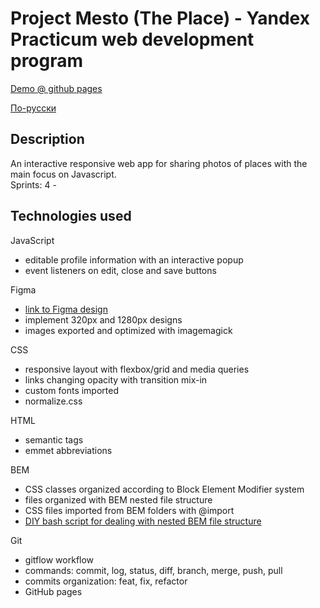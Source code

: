 # Project Mesto (The Place) - Yandex Practicum web development program

[Demo @ github pages](https://bliss-code.github.io/mesto/)

[По-русски](./README-RU.md)

## Description

An interactive responsive web app for sharing photos of places with the main focus on Javascript.\
Sprints: 4 -

## Technologies used

JavaScript
- editable profile information with an interactive popup
- event listeners on edit, close and save buttons

Figma
- [link to Figma design](https://www.figma.com/file/2cn9N9jSkmxD84oJik7xL7/JavaScript.-Sprint-4?node-id=0%3A1)
- implement 320px and 1280px designs
- images exported and optimized with imagemagick

CSS
- responsive layout with flexbox/grid and media queries
- links changing opacity with transition mix-in
- custom fonts imported
- normalize.css

HTML
- semantic tags
- emmet abbreviations

BEM
- CSS classes organized according to Block Element Modifier system
- files organized with BEM nested file structure
- CSS files imported from BEM folders with @import
- [DIY bash script for dealing with nested BEM file structure](https://github.com/bliss-code/instruments)

Git
- gitflow workflow
- commands: commit, log, status, diff, branch, merge, push, pull
- commits organization: feat, fix, refactor
- GitHub pages
